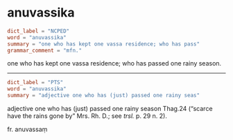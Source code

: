 # anuvassika

``` toml
dict_label = "NCPED"
word = "anuvassika"
summary = "one who has kept one vassa residence; who has pass"
grammar_comment = "mfn."
```

one who has kept one vassa residence; who has passed one rainy season.

--------------------

``` toml
dict_label = "PTS"
word = "anuvassika"
summary = "adjective one who has (just) passed one rainy seas"
```

adjective one who has (just) passed one rainy season Thag.24 (“scarce have the rains gone by” Mrs. Rh. D.; see *trsl.* p. 29 n. 2).

fr. anuvassaṃ


